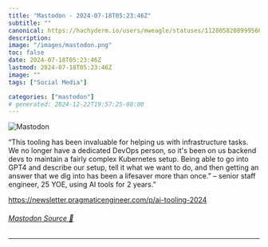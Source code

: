 ```yaml
---
title: "Mastodon - 2024-07-18T05:23:46Z"
subtitle: ""
canonical: https://hachyderm.io/users/mweagle/statuses/112805820899956659
description:
image: "/images/mastodon.png"
toc: false
date: 2024-07-18T05:23:46Z
lastmod: 2024-07-18T05:23:46Z
image: ""
tags: ["Social Media"]

categories: ["mastodon"]
# generated: 2024-12-22T19:57:25-08:00
---
```

![Mastodon](/images/mastodon.png)

<p>“This tooling has been invaluable for helping us with infrastructure tasks. We no longer have a dedicated DevOps person, so it&#39;s been on us backend devs to maintain a fairly complex Kubernetes setup. Being able to go into GPT4 and describe our setup, tell it what we want to do, and then getting an answer that we dig into has been a lifesaver more than once.” – senior staff engineer, 25 YOE, using AI tools for 2 years.”</p><p><a href="https://newsletter.pragmaticengineer.com/p/ai-tooling-2024" target="_blank" rel="nofollow noopener noreferrer" translate="no"><span class="invisible">https://</span><span class="ellipsis">newsletter.pragmaticengineer.c</span><span class="invisible">om/p/ai-tooling-2024</span></a></p>


###### [Mastodon Source 🐘](https://hachyderm.io/@mweagle/112805820899956659)

___

